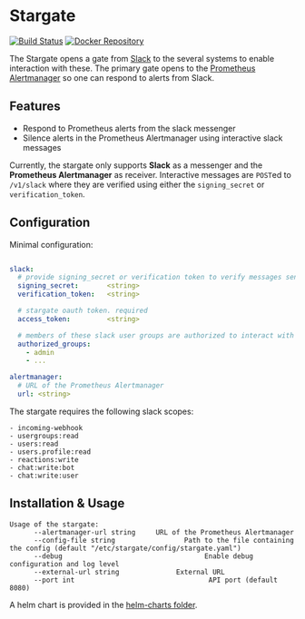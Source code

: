# Stargate

[![Build Status](https://travis-ci.org/sapcc/stargate.svg?branch=master)](https://travis-ci.org/sapcc/stargate)
[![Docker Repository](https://img.shields.io/docker/pulls/sapcc/stargate.svg?maxAge=604800)](https://hub.docker.com/r/sapcc/stargate/)

The Stargate opens a gate from [Slack](https://slack.com) to the several systems to enable interaction with these.
The primary gate opens to the [Prometheus Alertmanager](https://prometheus.io/docs/alerting/alertmanager) so one can respond to alerts from Slack.

## Features

- Respond to Prometheus alerts from the slack messenger
- Silence alerts in the Prometheus Alertmanager using interactive slack messages

Currently, the stargate only supports **Slack** as a messenger and the **Prometheus Alertmanager** as receiver.
Interactive messages are `POST`ed to `/v1/slack` where they are verified using either the `signing_secret` or `verification_token`.

## Configuration

Minimal configuration:
```yaml

slack:
  # provide signing_secret or verification token to verify messages sent by slack
  signing_secret:       <string>
  verification_token:   <string>

  # stargate oauth token. required
  access_token:         <string>

  # members of these slack user groups are authorized to interact with slack messages
  authorized_groups:
    - admin
    - ...

alertmanager:
  # URL of the Prometheus Alertmanager
  url: <string>
```

The stargate requires the following slack scopes:
```
- incoming-webhook
- usergroups:read
- users:read
- users.profile:read
- reactions:write
- chat:write:bot
- chat:write:user
```

## Installation & Usage

```
Usage of the stargate:
      --alertmanager-url string     URL of the Prometheus Alertmanager
      --config-file string                 Path to the file containing the config (default "/etc/stargate/config/stargate.yaml")
      --debug                                   Enable debug configuration and log level
      --external-url string              External URL
      --port int                                 API port (default 8080)

```

A helm chart is provided in the [helm-charts folder](./helm).

